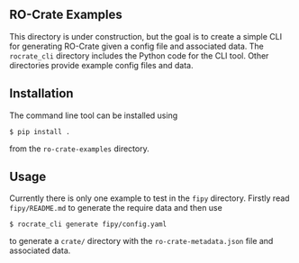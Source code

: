 ## RO-Crate Examples

This directory is under construction, but the goal is to create a
simple CLI for generating RO-Crate given a config file and associated
data. The `rocrate_cli` directory includes the Python code for the CLI
tool. Other directories provide example config files and data.

## Installation

The command line tool can be installed using 

    $ pip install .

from the `ro-crate-examples` directory.

## Usage

Currently there is only one example to test in the `fipy`
directory. Firstly read `fipy/README.md` to generate the require
data and then use

    $ rocrate_cli generate fipy/config.yaml
	
to generate a `crate/` directory with the `ro-crate-metadata.json`
file and associated data.
